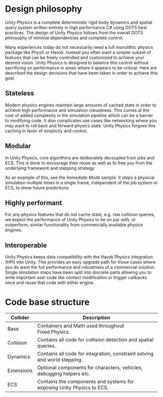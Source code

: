 Design philosophy
=========

Unity Physics is a complete deterministic rigid body dynamics and spatial query system written entirely in high performance C# using DOTS best practices. The design of Unity Physics follows from the overall DOTS philosophy of minimal dependencies and complete control.

Many experiences today do not necessarily need a full monolithic physics package like PhysX or Havok. Instead you often want a simpler subset of features that can be freely controlled and customized to achieve your desired vision. Unity Physics is designed to balance this control without sacrificing on performance in areas where it appears to be critical. Here are described the design decisions that have been taken in order to achieve this goal.

## Stateless

Modern physics engines maintain large amounts of cached state in order to achieve high performance and simulation robustness. This comes at the cost of added complexity in the simulation pipeline which can be a barrier to modifying code. It also complicates use cases like networking where you may want to roll back and forward physics state. Unity Physics forgoes this caching in favor of simplicity and control.

## Modular

In Unity Physics, core algorithms are deliberately decoupled from jobs and ECS. This is done to encourage their reuse as well as to free you from the underlying framework and stepping strategy.

As an example of this, see the *Immediate Mode* sample. It steps a physical simulation multiple times in a single frame, independent of the job system or ECS, to show future predictions.

## Highly performant

For any physics features that do not cache state, e.g. raw collision queries, we expect the performance of Unity Physics to be on par with, or outperform, similar functionality from commercially available physics engines.

## Interoperable

Unity Physics keeps data compatibility with the Havok Physics Integration (HPI) into Unity. This provides an easy upgrade path for those cases where you do want the full performance and robustness of a commercial solution. Single simulation steps have been split into discrete parts allowing you to write important user code like contact modification or trigger callbacks once and reuse that code with either engine.

# Code base structure

|Collider|Description|
|---|---|
| Base        | Containers and Math used throughout Fixed.Physics.                        |
| Collision   | Contains all code for collision detection and spatial queries.            |
| Dynamics    | Contains all code for integration, constraint solving and world stepping. |
| Extensions  | Optional components for characters, vehicles, debugging helpers etc.      |
| ECS         | Contains the components and systems for exposing Unity Physics to ECS.    |
